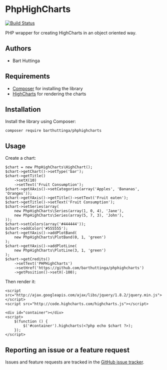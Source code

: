 PhpHighCharts
=============

[![Build Status](https://travis-ci.org/barthuttinga/phphighcharts.svg?branch=master)](https://travis-ci.org/barthuttinga/phphighcharts)

PHP wrapper for creating HighCharts in an object oriented way.

Authors
-------

* Bart Huttinga

Requirements
------------

* [Composer](http://getcomposer.org/) for installing the library
* [HighCharts](http://www.highcharts.com/) for rendering the charts

Installation
------------

Install the library using Composer:

```
composer require barthuttinga/phphighcharts
```

Usage
-----

Create a chart:

```
$chart = new PhpHighCharts\HighChart();
$chart->getChart()->setType('bar');
$chart->getTitle()
    ->setX(10)
    ->setText('Fruit Consumption');
$chart->getXAxis()->setCategories(array('Apples', 'Bananas', 'Oranges'));
$chart->getYAxis()->getTitle()->setText('Fruit eaten');
$chart->getTitle()->setText('Fruit Consumption');
$chart->setSeries(array(
    new PhpHighCharts\Series(array(1, 0, 4), 'Jane'),
    new PhpHighCharts\Series(array(5, 7, 3), 'John'),
));
$chart->setColors(array('#444444'));
$chart->addColor('#555555');
$chart->getYAxis()->addPlotBand(
    new PhpHighCharts\PlotBand(0, 1, 'green')
);
$chart->getYAxis()->addPlotLine(
    new PhpHighCharts\PlotLine(3, 1, 'green')
);
$chart->getCredits()
    ->setText('PHPHighCharts')
    ->setHref('https://github.com/barthuttinga/phphighcharts')
    ->getPosition()->setX(-100);
```

Then render it:

```
<script src="http://ajax.googleapis.com/ajax/libs/jquery/1.8.2/jquery.min.js"></script>
<script src="http://code.highcharts.com/highcharts.js"></script>

<div id="container"></div>
<script>
    $(function () {
        $('#container').highcharts(<?php echo $chart ?>);
    });
</script>
```

Reporting an issue or a feature request
---------------------------------------

Issues and feature requests are tracked in the [GitHub issue tracker](https://github.com/barthuttinga/phphighcharts/issues).
